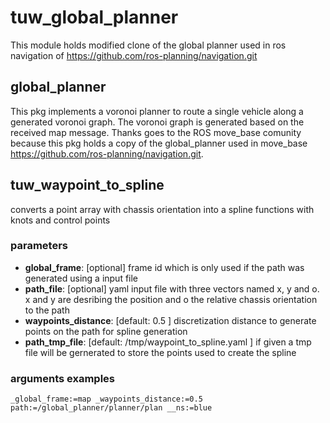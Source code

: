 # tuw_global_planner
This module holds modified clone of the global planner used in ros navigation of https://github.com/ros-planning/navigation.git 
## global_planner
This pkg implements a voronoi planner to route a single vehicle along a generated voronoi graph.  The voronoi graph is generated based on the received map message. 
Thanks goes to the ROS move_base comunity because this pkg holds a copy of the global_planner used in move_base https://github.com/ros-planning/navigation.git. 
## tuw_waypoint_to_spline
converts a point array with chassis orientation into a spline functions with knots and control points
### parameters
- __global_frame__: [optional] frame id which is only used if the path was generated using a input file
- __path_file__: [optional] yaml input file with three vectors named x, y and o. x and y are desribing the position and o the relative chassis orientation to the path 
- __waypoints_distance__: [default: 0.5 ] discretization distance to generate points on the path for spline generation
- __path_tmp_file__: [default: /tmp/waypoint_to_spline.yaml ] if given a tmp file will be gernerated to store the points used to create the spline

### arguments examples
```
_global_frame:=map _waypoints_distance:=0.5 path:=/global_planner/planner/plan __ns:=blue
```
